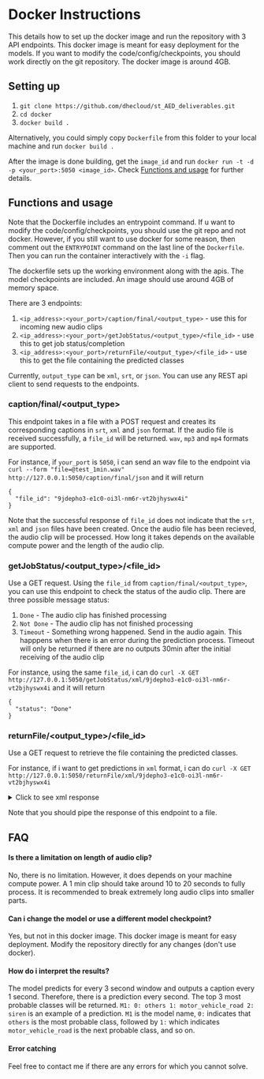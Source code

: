 # Docker Instructions

This details how to set up the docker image and run the repository with 3 API endpoints. This docker image is meant for easy deployment for the models. If you want to modify the code/config/checkpoints, you should work directly on the git repository. The docker image is around 4GB.

## Setting up

1. `git clone https://github.com/dhecloud/st_AED_deliverables.git`
2. `cd docker`
3. `docker build .`

Alternatively, you could simply copy `Dockerfile` from this folder to your local machine and run `docker build .`

After the image is done building, get the `image_id` and run `docker run -t -d -p <your_port>:5050 <image_id>`. Check [Functions and usage](#Functions-and-usage) for further details.

## Functions and usage

Note that the Dockerfile includes an entrypoint command. If u want to modify the code/config/checkpoints, you should use the git repo and not docker. However, if you still want to use docker for some reason, then comment out the `ENTRYPOINT` command on the last line of the `Dockerfile`. Then you can run the container interactively with the `-i` flag.

The dockerfile sets up the working environment along with the apis. The model checkpoints are included. An image should use around 4GB of memory space.

There are 3 endpoints:

1. `<ip_address>:<your_port>/caption/final/<output_type>` - use this for incoming new audio clips
2. `<ip_address>:<your_port>/getJobStatus/<output_type>/<file_id>` - use this to get job status/completion
3. `<ip_address>:<your_port>/returnFile/<output_type>/<file_id>` - use this to get the file containing the predicted classes

Currently, `output_type` can be `xml`, `srt`, or `json`. You can use any REST api client to send requests to the endpoints. 

### caption\/final\/\<output_type\>


This endpoint takes in a file with a POST request and creates its corresponding captions in `srt`, `xml` and `json` format. If the audio file is received successfully, a `file_id` will be returned. `wav`, `mp3` and `mp4` formats are supported.

For instance, if `your_port` is `5050`, i can send an wav file to the endpoint via `curl --form "file=@test_1min.wav" http://127.0.0.1:5050/caption/final/json` and it will return

```
{
  "file_id": "9jdepho3-e1c0-oi3l-nm6r-vt2bjhyswx4i"
}
```

Note that the successful response of `file_id` does not indicate that the `srt`, `xml` and `json` files have been created. Once the audio file has been recieved, the audio clip will be processed. How long it takes depends on the available compute power and the length of the audio clip.

### getJobStatus\/\<output_type\>\/\<file_id\>

Use a GET request. Using the `file_id` from `caption/final/<output_type>`, you can use this endpoint to check the status of the audio clip. There are three possible message status:
 
1. `Done` - The audio clip has finished processing
2. `Not Done` - The audio clip has not finished processing
3. `Timeout` - Something wrong happened. Send in the audio again. This happpens when there is an error during the prediction process. Timeout will only be returned if there are no outputs 30min after the initial receiving of the audio clip

For instance, using the same `file_id`, i can do `curl -X GET http://127.0.0.1:5050/getJobStatus/xml/9jdepho3-e1c0-oi3l-nm6r-vt2bjhyswx4i` and it will return

```
{
  "status": "Done"
}
```

### returnFile\/\<output_type\>\/\<file_id\>

Use a GET request to retrieve the file containing the predicted classes. 

For instance, if i want to get predictions in `xml` format, i can do `curl -X GET http://127.0.0.1:5050/returnFile/xml/9jdepho3-e1c0-oi3l-nm6r-vt2bjhyswx4i`


<details><summary>Click to see xml response</summary>
<p>
```
&lt;?xml version="1.0" ?&gt;
&lt;AudioDoc name="9jdepho3-e1c0-oi3l-nm6r-vt2bjhyswx4i"&gt;
    &lt;SoundCaptionList&gt;
        &lt;SoundSegment stime="0.0" dur="1.00"&gt;M1: 0: chatter 1: others 2: screaming 3: motor_vehicle_road 4: emergency_vehicle &lt;/SoundSegment&gt;
        &lt;SoundSegment stime="1.0" dur="1.00"&gt;M1: 0: chatter 1: others 2: screaming 3: motor_vehicle_road 4: emergency_vehicle &lt;/SoundSegment&gt;
        &lt;SoundSegment stime="2.0" dur="1.00"&gt;M1: 0: chatter 1: others 2: screaming 3: motor_vehicle_road 4: emergency_vehicle &lt;/SoundSegment&gt;
        &lt;SoundSegment stime="3.0" dur="1.00"&gt;M1: 0: chatter 1: others 2: screaming 3: emergency_vehicle 4: motor_vehicle_road &lt;/SoundSegment&gt;
        &lt;SoundSegment stime="4.0" dur="1.00"&gt;M1: 0: chatter 1: others 2: screaming 3: motor_vehicle_road 4: emergency_vehicle &lt;/SoundSegment&gt;
        &lt;SoundSegment stime="5.0" dur="1.00"&gt;M1: 0: chatter 1: screaming 2: others 3: motor_vehicle_road 4: breaking &lt;/SoundSegment&gt;
        &lt;SoundSegment stime="6.0" dur="1.00"&gt;M1: 0: chatter 1: others 2: screaming 3: motor_vehicle_road 4: emergency_vehicle &lt;/SoundSegment&gt;
        &lt;SoundSegment stime="7.0" dur="1.00"&gt;M1: 0: chatter 1: others 2: screaming 3: motor_vehicle_road 4: emergency_vehicle &lt;/SoundSegment&gt;
        &lt;SoundSegment stime="8.0" dur="1.00"&gt;M1: 0: chatter 1: others 2: screaming 3: motor_vehicle_road 4: emergency_vehicle &lt;/SoundSegment&gt;
        &lt;SoundSegment stime="9.0" dur="1.00"&gt;M1: 0: chatter 1: others 2: screaming 3: emergency_vehicle 4: breaking &lt;/SoundSegment&gt;
        &lt;SoundSegment stime="10.0" dur="1.00"&gt;M1: 0: chatter 1: screaming 2: others 3: emergency_vehicle 4: breaking &lt;/SoundSegment&gt;
        &lt;SoundSegment stime="11.0" dur="1.00"&gt;M1: 0: chatter 1: others 2: screaming 3: emergency_vehicle 4: motor_vehicle_road &lt;/SoundSegment&gt;
        &lt;SoundSegment stime="12.0" dur="1.00"&gt;M1: 0: chatter 1: screaming 2: others 3: emergency_vehicle 4: breaking &lt;/SoundSegment&gt;
        &lt;SoundSegment stime="13.0" dur="1.00"&gt;M1: 0: chatter 1: screaming 2: others 3: emergency_vehicle 4: breaking &lt;/SoundSegment&gt;
        &lt;SoundSegment stime="14.0" dur="1.00"&gt;M1: 0: chatter 1: screaming 2: others 3: emergency_vehicle 4: breaking &lt;/SoundSegment&gt;
        &lt;SoundSegment stime="15.0" dur="1.00"&gt;M1: 0: chatter 1: screaming 2: others 3: emergency_vehicle 4: breaking &lt;/SoundSegment&gt;
        &lt;SoundSegment stime="16.0" dur="1.00"&gt;M1: 0: chatter 1: screaming 2: others 3: emergency_vehicle 4: breaking &lt;/SoundSegment&gt;
        &lt;SoundSegment stime="17.0" dur="1.00"&gt;M1: 0: chatter 1: screaming 2: others 3: emergency_vehicle 4: breaking &lt;/SoundSegment&gt;
        &lt;SoundSegment stime="18.0" dur="1.00"&gt;M1: 0: chatter 1: screaming 2: others 3: emergency_vehicle 4: breaking &lt;/SoundSegment&gt;
        &lt;SoundSegment stime="19.0" dur="1.00"&gt;M1: 0: chatter 1: screaming 2: others 3: emergency_vehicle 4: breaking &lt;/SoundSegment&gt;
        &lt;SoundSegment stime="20.0" dur="1.00"&gt;M1: 0: chatter 1: others 2: screaming 3: emergency_vehicle 4: motor_vehicle_road &lt;/SoundSegment&gt;
        &lt;SoundSegment stime="21.0" dur="1.00"&gt;M1: 0: chatter 1: others 2: screaming 3: motor_vehicle_road 4: crying_sobbing &lt;/SoundSegment&gt;
        &lt;SoundSegment stime="22.0" dur="1.00"&gt;M1: 0: chatter 1: others 2: screaming 3: motor_vehicle_road 4: emergency_vehicle &lt;/SoundSegment&gt;
        &lt;SoundSegment stime="23.0" dur="1.00"&gt;M1: 0: chatter 1: others 2: screaming 3: motor_vehicle_road 4: emergency_vehicle &lt;/SoundSegment&gt;
        &lt;SoundSegment stime="24.0" dur="1.00"&gt;M1: 0: chatter 1: others 2: screaming 3: emergency_vehicle 4: motor_vehicle_road &lt;/SoundSegment&gt;
        &lt;SoundSegment stime="25.0" dur="1.00"&gt;M1: 0: chatter 1: others 2: screaming 3: emergency_vehicle 4: motor_vehicle_road &lt;/SoundSegment&gt;
        &lt;SoundSegment stime="26.0" dur="1.00"&gt;M1: 0: chatter 1: others 2: screaming 3: emergency_vehicle 4: motor_vehicle_road &lt;/SoundSegment&gt;
        &lt;SoundSegment stime="27.0" dur="1.00"&gt;M1: 0: chatter 1: others 2: screaming 3: motor_vehicle_road 4: emergency_vehicle &lt;/SoundSegment&gt;
        &lt;SoundSegment stime="28.0" dur="1.00"&gt;M1: 0: chatter 1: others 2: screaming 3: emergency_vehicle 4: motor_vehicle_road &lt;/SoundSegment&gt;
        &lt;SoundSegment stime="29.0" dur="1.00"&gt;M1: 0: chatter 1: others 2: screaming 3: emergency_vehicle 4: motor_vehicle_road &lt;/SoundSegment&gt;
        &lt;SoundSegment stime="30.0" dur="1.00"&gt;M1: 0: chatter 1: others 2: screaming 3: emergency_vehicle 4: motor_vehicle_road &lt;/SoundSegment&gt;
        &lt;SoundSegment stime="31.0" dur="1.00"&gt;M1: 0: chatter 1: screaming 2: others 3: emergency_vehicle 4: breaking &lt;/SoundSegment&gt;
        &lt;SoundSegment stime="32.0" dur="1.00"&gt;M1: 0: chatter 1: screaming 2: others 3: emergency_vehicle 4: breaking &lt;/SoundSegment&gt;
        &lt;SoundSegment stime="33.0" dur="1.00"&gt;M1: 0: chatter 1: screaming 2: others 3: emergency_vehicle 4: breaking &lt;/SoundSegment&gt;
        &lt;SoundSegment stime="34.0" dur="1.00"&gt;M1: 0: chatter 1: screaming 2: others 3: emergency_vehicle 4: breaking &lt;/SoundSegment&gt;
        &lt;SoundSegment stime="35.0" dur="1.00"&gt;M1: 0: chatter 1: screaming 2: others 3: emergency_vehicle 4: breaking &lt;/SoundSegment&gt;
        &lt;SoundSegment stime="36.0" dur="1.00"&gt;M1: 0: chatter 1: screaming 2: others 3: emergency_vehicle 4: breaking &lt;/SoundSegment&gt;
        &lt;SoundSegment stime="37.0" dur="1.00"&gt;M1: 0: chatter 1: screaming 2: others 3: emergency_vehicle 4: breaking &lt;/SoundSegment&gt;
        &lt;SoundSegment stime="38.0" dur="1.00"&gt;M1: 0: chatter 1: screaming 2: others 3: emergency_vehicle 4: breaking &lt;/SoundSegment&gt;
        &lt;SoundSegment stime="39.0" dur="1.00"&gt;M1: 0: chatter 1: screaming 2: others 3: emergency_vehicle 4: breaking &lt;/SoundSegment&gt;
        &lt;SoundSegment stime="40.0" dur="1.00"&gt;M1: 0: chatter 1: screaming 2: others 3: emergency_vehicle 4: breaking &lt;/SoundSegment&gt;
        &lt;SoundSegment stime="41.0" dur="1.00"&gt;M1: 0: chatter 1: screaming 2: others 3: emergency_vehicle 4: breaking &lt;/SoundSegment&gt;
        &lt;SoundSegment stime="42.0" dur="1.00"&gt;M1: 0: chatter 1: screaming 2: others 3: emergency_vehicle 4: breaking &lt;/SoundSegment&gt;
        &lt;SoundSegment stime="43.0" dur="1.00"&gt;M1: 0: chatter 1: others 2: screaming 3: emergency_vehicle 4: motor_vehicle_road &lt;/SoundSegment&gt;
        &lt;SoundSegment stime="44.0" dur="1.00"&gt;M1: 0: chatter 1: others 2: screaming 3: motor_vehicle_road 4: emergency_vehicle &lt;/SoundSegment&gt;
        &lt;SoundSegment stime="45.0" dur="1.00"&gt;M1: 0: chatter 1: others 2: screaming 3: emergency_vehicle 4: motor_vehicle_road &lt;/SoundSegment&gt;
        &lt;SoundSegment stime="46.0" dur="1.00"&gt;M1: 0: chatter 1: others 2: screaming 3: emergency_vehicle 4: motor_vehicle_road &lt;/SoundSegment&gt;
        &lt;SoundSegment stime="47.0" dur="1.00"&gt;M1: 0: chatter 1: others 2: screaming 3: emergency_vehicle 4: motor_vehicle_road &lt;/SoundSegment&gt;
        &lt;SoundSegment stime="48.0" dur="1.00"&gt;M1: 0: chatter 1: others 2: screaming 3: emergency_vehicle 4: motor_vehicle_road &lt;/SoundSegment&gt;
        &lt;SoundSegment stime="49.0" dur="1.00"&gt;M1: 0: others 1: motor_vehicle_road 2: chatter 3: emergency_vehicle 4: siren &lt;/SoundSegment&gt;
        &lt;SoundSegment stime="50.0" dur="1.00"&gt;M1: 0: others 1: motor_vehicle_road 2: siren 3: emergency_vehicle 4: screaming &lt;/SoundSegment&gt;
        &lt;SoundSegment stime="51.0" dur="1.00"&gt;M1: 0: others 1: chatter 2: screaming 3: motor_vehicle_road 4: emergency_vehicle &lt;/SoundSegment&gt;
        &lt;SoundSegment stime="52.0" dur="1.00"&gt;M1: 0: chatter 1: others 2: screaming 3: emergency_vehicle 4: motor_vehicle_road &lt;/SoundSegment&gt;
        &lt;SoundSegment stime="53.0" dur="1.00"&gt;M1: 0: chatter 1: screaming 2: others 3: emergency_vehicle 4: breaking &lt;/SoundSegment&gt;
        &lt;SoundSegment stime="54.0" dur="1.00"&gt;M1: 0: chatter 1: others 2: screaming 3: emergency_vehicle 4: motor_vehicle_road &lt;/SoundSegment&gt;
        &lt;SoundSegment stime="55.0" dur="1.00"&gt;M1: 0: chatter 1: others 2: screaming 3: emergency_vehicle 4: motor_vehicle_road &lt;/SoundSegment&gt;
        &lt;SoundSegment stime="56.0" dur="1.00"&gt;M1: 0: chatter 1: others 2: screaming 3: motor_vehicle_road 4: emergency_vehicle &lt;/SoundSegment&gt;
        &lt;SoundSegment stime="57.0" dur="1.00"&gt;M1: 0: chatter 1: others 2: screaming 3: motor_vehicle_road 4: emergency_vehicle &lt;/SoundSegment&gt;
        &lt;SoundSegment stime="58.0" dur="1.00"&gt;M1: 0: chatter 1: others 2: motor_vehicle_road 3: screaming 4: emergency_vehicle &lt;/SoundSegment&gt;
        &lt;SoundSegment stime="59.0" dur="1.00"&gt;M1: 0: chatter 1: others 2: motor_vehicle_road 3: screaming 4: emergency_vehicle &lt;/SoundSegment&gt;
        &lt;SoundSegment stime="60.0" dur="1.00"&gt;M1: 0: chatter 1: others 2: motor_vehicle_road 3: screaming 4: emergency_vehicle &lt;/SoundSegment&gt;
        &lt;SoundSegment stime="61.0" dur="1.00"&gt;M1: 0: chatter 1: others 2: screaming 3: motor_vehicle_road 4: emergency_vehicle &lt;/SoundSegment&gt;
        &lt;SoundSegment stime="62.0" dur="1.00"&gt;M1: 0: chatter 1: others 2: screaming 3: motor_vehicle_road 4: emergency_vehicle &lt;/SoundSegment&gt;
        &lt;SoundSegment stime="63.0" dur="1.00"&gt;M1: 0: chatter 1: others 2: screaming 3: motor_vehicle_road 4: emergency_vehicle &lt;/SoundSegment&gt;
        &lt;SoundSegment stime="64.0" dur="1.00"&gt;M1: 0: others 1: motor_vehicle_road 2: chatter 3: screaming 4: emergency_vehicle &lt;/SoundSegment&gt;
        &lt;SoundSegment stime="65.0" dur="1.00"&gt;M1: 0: others 1: motor_vehicle_road 2: siren 3: screaming 4: chatter &lt;/SoundSegment&gt;
    &lt;/SoundCaptionList&gt;
&lt;/AudioDoc&gt;
```
</p>
</details>  




Note that you should pipe the response of this endpoint to a file.


## FAQ

#### Is there a limitation on length of audio clip?
No, there is no limitation. However, it does depends on your machine compute power. A 1 min clip should take around 10 to 20 seconds to fully process. It is recommended to break extremely long audio clips into smaller parts.

#### Can i change the model or use a different model checkpoint?
Yes, but not in this docker image. This docker image is meant for easy deployment. Modify the repository directly for any changes (don't use docker).

#### How do i interpret the results?
The model predicts for every 3 second window and outputs a caption every 1 second. Therefore, there is a prediction every second. The top 3 most probable classes will be returned. `M1: 0: others 1: motor_vehicle_road 2: siren` is an example of a prediction. `M1` is the model name, `0:` indicates that `others` is the most probable class, followed by `1:` which indicates `motor_vehicle_road` is the next probable class, and so on.

#### Error catching
Feel free to contact me if there are any errors for which you cannot solve.



